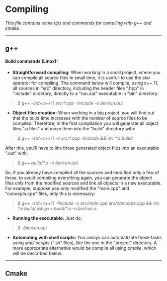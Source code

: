 # Compiling

*This file contains some tips and commands for compiling with g++ and cmake.*

---

## g++

#### Build commands (Linux):

- **Straightforward compiling:** When working in a small project, where you can compile all source files in small time, it is usefull to use the star operator for compiling. The command below will compile, using c++ 11, all sources in "src" directory, including the header files ".hpp" in "include" directory, directly to a "run.out" executable in "bin" directory:

> *$ g++ -std=c++11 src/\*.cpp -Iinclude -o bin/run.out*

- **Object files creation:** When working in a big project, you will find out that the build time increases with the number of source files to be compiled. Therefore, in the first compilation you will generate all object files ".o files" and move them into the "build" directory with:

> *$ g++ -std=c++11 -c src/\*.cpp -Iinclude && mv \*.o build/*

After this, you'll have to link those generated object files into an executable ".out" with:

> *$ g++ build/\*.o -o bin/run.out*

So, if you already have compiled all the sources and modified only a few of these, to avoid compiling everything again, you can generate the object files only from the modified sources and link all objects in a new executable. For example, suppose you only modified the "main.cpp" and "concepts.cpp" files, only this is necessary:

> *$ g++ -std=c++11 -Iinclude -c src/main.cpp src/concepts.cpp && mv \*.o build/ && g++ build/\*.o -o bin/run.o*

- **Running the executable:** Just do:

> *$ ./bin/run.out*

- **Automating with shell scripts:** You always can automatizate those tasks using *shell scripts* (".sh" files), like the one in the "project" directory. A more appropriate alternative would be compile all using *cmake*, which will be described below. 

---

## Cmake

